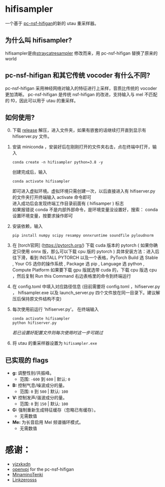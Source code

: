 # hifisampler
 一个基于 [pc-nsf-hifigan](https://github.com/openvpi/vocoders)的新的 utau 重采样器。
## 为什么叫 hifisampler?
hifisampler是由[straycatresampler](https://github.com/UtaUtaUtau/straycat) 修改而来，用 pc-nsf-hifigan 替换了原来的 world
## pc-nsf-hifigan 和其它传统 vocoder 有什么不同?
pc-nsf-hifigan 采用神经网络对输入的特征进行上采样，音质比传统的 vocoder 更加清晰。
pc-nsf-hifigan 是传统 nsf-hifigan 的改进，支持输入与 mel 不匹配的 f0，因此可以用于 utau 的重采样。
## 如何使用? 
0. 下载 [release](https://github.com/mtfotto/hifimisampler/releases) 解压，进入文件夹，如果有嵌套的话继续打开直到显示有 hifiserver.py 文件。

1. 安装 miniconda ，安装好后在刚刚打开的文件夹右击，点在终端中打开，输入      
    ```
    conda create -n hifisampler python=3.8 -y
    ```
    创建完成后，输入     
    ```
    conda activate hifisampler
    ```
    即可进入虚拟环境。虚拟环境只需创建一次，以后直接进入有 hifiserver.py 的文件夹打开终端输入 activate 命令即可      
    进入成功后会发现终端工作目录前面有 ( hifisamper ) 标志      
    如果报错说 conda 不是内部外部命令，是环境变量没设置好，搜索： conda 设置环境变量，按要求操作即可      
2. 安装依赖，输入     
    ```
    pip install numpy scipy resampy onnxruntime soundfile pyloudnorm
    ```
3. 在 [torch官网] (https://pytorch.org/) 下载 cuda 版本的 pytorch ( 如果你确定只使用 onnx 版，那么可以下载 cpu 版的 pytorch )
具体安装方法：进入后往下滑，看到 INSTALL PYTORCH 以及一个表格，PyTorch Build 选 Stable , Your OS 选你的操作系统 , Package 选 pip , Language 选 python , Compute Platform 如果要下载 gpu 版就选带 cuda 的，下载 cpu 版选 cpu ，然后复制 Run this Command 右边表格里的命令到终端运行
4. 在 config.toml 中填入对应路径信息 (目前需要将 config.toml ，hifiserver.py ， hifisampler.exe 以及 launch_server.py 四个文件放在同一目录下。建议解压后保持原文件结构不变)
5. 每次使用前运行 'hifiserver.py'。
   在终端输入
   ```
   conda activate hifisampler
   python hifiserver.py
   ```
   *若已设置好配置文件则每次使用时这一步可跳过*
6. 将 utau 的重采样器设置为 `hifisampler.exe`
## 已实现的 flags  

* **g:** 调整性别/共振峰。
    * 范围: `-600` 到 `600` | 默认: `0`
* **B:** 控制气息/噪波成分的量。
    * 范围: `0` 到 `500` | 默认: `100`
* **V:** 控制发声/谐波成分的量。
    * 范围: `0` 到 `150` | 默认: `100`
* **G:** 强制重新生成特征缓存（忽略已有缓存）。
    * 无需数值
* **Me:** 为长音启用 Mel 频谱循环模式。
    * 无需数值

# 感谢：
- [yjzxkxdn](https://github.com/yjzxkxdn)
- [openvpi](https://github.com/openvpi) for the pc-nsf-hifigan
- [MinaminoTenki](https://github.com/Lanhuace-Wan)
- [Linkzerosss](https://github.com/Linkzerosss)
